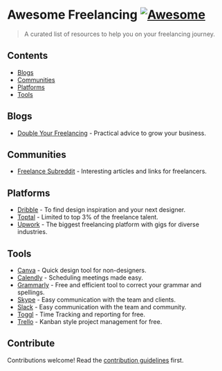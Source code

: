 # Awesome Freelancing [![Awesome](https://awesome.re/badge.svg)](https://awesome.re)

> A curated list of resources to help you on your freelancing journey.


## Contents

- [Blogs](#blogs)
- [Communities](#blogs)
- [Platforms](#platforms)
- [Tools](#tools)


## Blogs
- [Double Your Freelancing](https://doubleyourfreelancing.com/) - Practical advice to grow your business.


## Communities
- [Freelance Subreddit](https://www.reddit.com/r/freelance/) - Interesting articles and links for freelancers.


## Platforms
- [Dribble](https://dribbble.com/) - To find design inspiration and your next designer.
- [Toptal](https://www.toptal.com/) - Limited to top 3% of the freelance talent.
- [Upwork](https://www.upwork.com/) - The biggest freelancing platform with gigs for diverse industries.


## Tools
- [Canva](https://www.canva.com/) - Quick design tool for non-designers.
- [Calendly](https://calendly.com/) - Scheduling meetings made easy.
- [Grammarly](https://www.grammarly.com/) - Free and efficient tool to correct your grammar and spellings.
- [Skype](https://www.skype.com/) - Easy communication with the team and clients.
- [Slack](https://slack.com/) - Easy communication with the team and community.
- [Toggl](https://toggl.com/) - Time Tracking and reporting for free.
- [Trello](https://trello.com/) - Kanban style project management for free.


## Contribute

Contributions welcome! Read the [contribution guidelines](contributing.md) first.